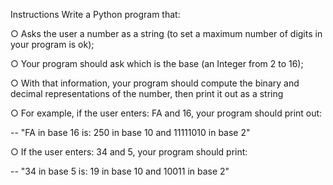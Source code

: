 Instructions
Write a Python program that:

○ Asks the user a number as a string (to set a maximum number of digits in your program is ok);

○ Your program should ask which is the base (an Integer from 2 to 16);

○ With that information, your program should compute the binary and decimal representations of the number, then print it out as a string

○ For example, if the user enters: FA and 16, your program should print out:

-- "FA in base 16 is: 250 in base 10 and 11111010 in base 2"

○ If the user enters: 34 and 5, your program should print:

-- "34 in base 5 is: 19 in base 10 and 10011 in base 2"